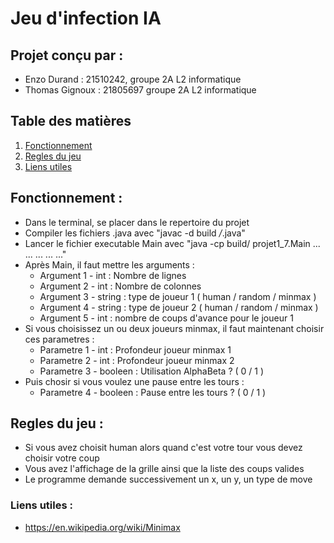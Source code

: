 # Jeu d'infection IA

## Projet conçu par :

- Enzo Durand : 21510242, groupe 2A L2 informatique
- Thomas Gignoux : 21805697 groupe 2A L2 informatique

## Table des matières
1. [Fonctionnement](#Fonctionnement)
2. [Regles du jeu](#Regles-du-jeu)
3. [Liens utiles](#Liens-utiles)

## Fonctionnement :

- Dans le terminal, se placer dans le repertoire du projet
- Compiler les fichiers .java avec "javac -d build */*.java"
- Lancer le fichier executable Main avec "java -cp build/ projet1_7.Main ... ... ... ... ..."
- Après Main, il faut mettre les arguments :
	- Argument 1 - int : Nombre de lignes
	- Argument 2 - int : Nombre de colonnes
	- Argument 3 - string : type de joueur 1 ( human / random / minmax )
	- Argument 4 - string : type de joueur 2 ( human / random / minmax )
	- Argument 5 - int : nombre de coups d'avance pour le joueur 1
- Si vous choisissez un ou deux joueurs minmax, il faut maintenant choisir ces parametres :
	- Parametre 1 - int : Profondeur joueur minmax 1
	- Parametre 2 - int : Profondeur joueur minmax 2
	- Parametre 3 - booleen : Utilisation AlphaBeta ? ( 0 / 1 )
- Puis chosir si vous voulez une pause entre les tours :
	- Parametre 4 - booleen : Pause entre les tours ? ( 0 / 1 )

## Regles du jeu :
	
- Si vous avez choisit human alors quand c'est votre tour vous devez choisir votre coup
- Vous avez l'affichage de la grille ainsi que la liste des coups valides
- Le programme demande successivement un x, un y, un type de move

### Liens utiles :

- https://en.wikipedia.org/wiki/Minimax
